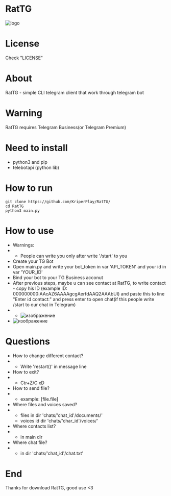 # RatTG
![logo](https://github.com/user-attachments/assets/bbfb2d9b-713e-40b7-bb64-8f02bb0bc4ae)

# License
Check "LICENSE"

# About
RatTG - simple CLI telegram client that work through telegram bot 

# Warning
RatTG requires Telegram Business(or Telegram Premium)

# Need to install
* python3 and pip
* telebotapi (python lib)

# How to run
```
git clone https://github.com/KriperPlay/RatTG/
cd RatTG
python3 main.py
```
# How to use
* Warnings:
* * People can write you only after write '/start' to you
* Create your TG Bot
* Open main.py and write your bot_token in var 'API_TOKEN' and your id in var 'YOUR_ID'
* Bind your bot to your TG Business acconut
* After previous steps, maybe u can see contact at RatTG, to write contact - copy his ID (example ID: 000000000:AAcAZ6AAAAgcgAerfdAAQ2AAAbUI) and paste this to line "Enter id contact:" and press enter to open chat(if this people write /start to our chat in Telegram)
* * ![изображение](https://github.com/user-attachments/assets/9c2dbdca-a3f0-4b94-9f3b-81d357b465c3)
* ![изображение](https://github.com/user-attachments/assets/2761f788-1d39-4d29-b80e-bca75156d2f2)


# Questions

* How to change different contact?
* * Write 'restart()' in message line
* How to exit?
* * Ctr+Z/C xD
* How to send file?
* * example: [file.file]
* Where files and voices saved?
* * files in dir 'chats/'chat_id'/documents/'
  * voices id dir 'chats/'char_id'/voices/'
* Where contacts list?
* * in main dir
* Where chat file?
* * in dir 'chats/'chat_id'/chat.txt'

# End
Thanks for download RatTG, good use <3
